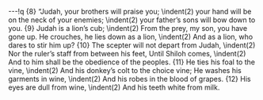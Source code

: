 ---!q
{8} “Judah, your brothers will praise you;
\indent(2) your hand will be on the neck of your enemies;
\indent(2) your father’s sons will bow down to you.
{9} Judah is a lion’s cub;
\indent(2) From the prey, my son, you have gone up.
He crouches, he lies down as a lion,
\indent(2) And as a lion, who dares to stir him up?
{10} The scepter will not depart from Judah,
\indent(2) Nor the ruler’s staff from between his feet,
Until Shiloh comes,
\indent(2) And to him shall be the obedience of the peoples.
{11} He ties his foal to the vine,
\indent(2) And his donkey’s colt to the choice vine;
He washes his garments in wine,
\indent(2) And his robes in the blood of grapes.
{12} His eyes are dull from wine,
\indent(2) And his teeth white from milk.
